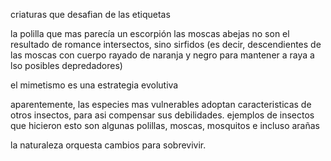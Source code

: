 criaturas que desafian de las etiquetas


la polilla que mas parecía un escorpión
las moscas abejas no son el resultado de romance intersectos, sino sirfidos (es decir, descendientes de las moscas con cuerpo rayado de naranja y negro para mantener a raya a lso posibles depredadores)

el mimetismo es una estrategia evolutiva

aparentemente, las especies mas vulnerables adoptan caracteristicas de otros insectos, para asi compensar sus debilidades. ejemplos de insectos que hicieron esto son algunas polillas, moscas, mosquitos e incluso arañas

la naturaleza orquesta cambios para sobrevivir.



